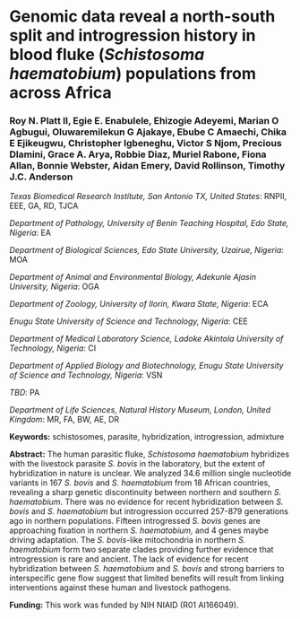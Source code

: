 

# Genomic data reveal a north-south split and introgression history in blood fluke (_Schistosoma haematobium_) populations from across Africa

### Roy N. Platt II, Egie E. Enabulele, Ehizogie Adeyemi, Marian O Agbugui, Oluwaremilekun G Ajakaye, Ebube C Amaechi, Chika E Ejikeugwu, Christopher Igbeneghu, Victor S Njom, Precious Dlamini, Grace A. Arya, Robbie Diaz, Muriel Rabone, Fiona Allan, Bonnie Webster, Aidan Emery, David Rollinson, Timothy J.C. Anderson

*Texas Biomedical Research Institute, San Antonio TX, United States*: RNPII, EEE, GA, RD, TJCA

*Department of Pathology, University of Benin Teaching Hospital, Edo State, Nigeria*: EA

*Department of Biological Sciences, Edo State University, Uzairue, Nigeria*: MOA

*Department of Animal and Environmental Biology, Adekunle Ajasin University, Nigeria*: OGA

*Department of Zoology, University of Ilorin, Kwara State, Nigeria*: ECA

*Enugu State University of Science and Technology, Nigeria*: CEE

*Department of Medical Laboratory Science, Ladoke Akintola University of Technology, Nigeria*: CI

*Department of Applied Biology and Biotechnology, Enugu State University of Science and Technology, Nigeria*: VSN

*TBD*: PA

*Department of Life Sciences, Natural History Museum, London, United Kingdom*: MR, FA, BW, AE, DR

**Keywords:** schistosomes, parasite, hybridization, introgression, admixture

**Abstract:** The human parasitic fluke, _Schistosoma haematobium_ hybridizes with the livestock parasite _S. bovis_ in the laboratory, but the extent of hybridization in nature is unclear. We analyzed 34.6 million single nucleotide variants in 167 _S. bovis_ and _S. haematobium_ from 18 African countries, revealing a sharp genetic discontinuity between northern and southern _S. haematobium_. There was no evidence for recent hybridization between _S. bovis_ and _S. haematobium_ but introgression occurred 257-879 generations ago in northern populations. Fifteen introgressed _S. bovis_ genes are approaching fixation in northern _S. haematobium,_ and 4 genes maybe driving adaptation. The _S. bovis_-like mitochondria in northern _S. haematobium_ form two separate clades providing further evidence that introgression is rare and ancient. The lack of evidence for recent hybridization between _S. haematobium_ and _S. bovis_ and strong barriers to interspecific gene flow suggest that limited benefits will result from linking interventions against these human and livestock pathogens.

**Funding:** This work was funded by NIH NIAID (R01 AI166049).
